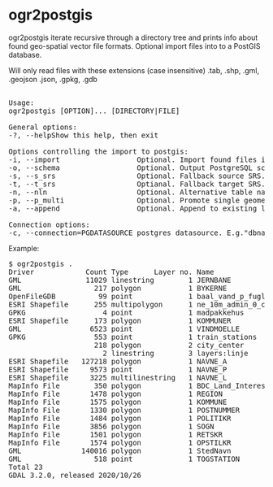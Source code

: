# ogr2postgis
ogr2postgis iterate recursive through a directory tree and prints info about found geo-spatial vector file formats. Optional import files into to a PostGIS database.  
  
Will only read files with these extensions (case insensitive) .tab, .shp, .gml, .geojson .json, .gpkg, .gdb  
<pre>  
Usage:
ogr2postgis [OPTION]... [DIRECTORY|FILE]

General options:  
-?, --helpShow this help, then exit

Options controlling the import to postgis:
-i, --import                  Optional. Import found files into PostgreSQL/PostGIS.  
-o, --schema                  Optional. Output PostgreSQL schema, Defaults to public.  
-s, --s_srs                   Optional. Fallback source SRS. Will be used if file doesn't contain projection information.  
-t, --t_srs                   Optianal. Fallback target SRS. Will be used if no authority name/code is available. Defaults to EPSG:4326.  
-n, --nln                     Optional. Alternative table name. Can only be used when importing single file - not directories unless --append is used.  
-p, --p_multi                 Optional. Promote single geometries to multi part.  
-a, --append                  Optional. Append to existing layer instead of creating new.  
  
Connection options:  
-c, --connection=PGDATASOURCE postgres datasource. E.g."dbname='databasename' host='addr' port='5432' user='x' password='y'"
</pre>

Example:
<pre>
$ ogr2postgis . 
Driver            Count Type      Layer no. Name                                 Proj Auth         File
GML               11029 linestring        1 JERNBANE                             True EPSG:25832   /home/mh/Data/Railroad.gml
GML                 217 polygon           1 BYKERNE                              True EPSG:25832   /home/mh/Data/City_center.gml
OpenFileGDB          99 point             1 baal_vand_p_fuglet_madpakkehus       True EPSG:25832   /home/mh/Data/FileGD/_ags_data218A3C11A8AB47BA9F27F15E186EE457.gdb
ESRI Shapefile      255 multipolygon      1 ne_10m_admin_0_countries             True EPSG:4326    /home/mh/Data/ne_10m_admin_0_countries/ne_10m_admin_0_countries.shp
GPKG                  4 point             1 madpakkehus                          True EPSG:25832   /home/mh/Data/madpakkehus.gpkg
ESRI Shapefile      173 polygon           1 KOMMUNER                            False -            /home/mh/Data/DAGI2M_SHAPE_UTM32-EUREF89/ADM/KOMMUNER.SHP
GML                6523 point             1 VINDMOELLE                           True EPSG:25832   /home/mh/Data/Windmill.gml
GPKG                553 point             1 train_stations                       True EPSG:25832   /home/mh/Data/test.gpkg
                    218 polygon           2 city_center                          True EPSG:25832   
                      2 linestring        3 layers:linje                         True EPSG:4326    
ESRI Shapefile   127218 polygon           1 NAVNE_A                              True -            /home/mh/Data/NAVNE/NAVNE_A.shp
ESRI Shapefile     9573 point             1 NAVNE_P                              True -            /home/mh/Data/NAVNE/NAVNE_P.shp
ESRI Shapefile     3225 multilinestring   1 NAVNE_L                              True -            /home/mh/Data/NAVNE/NAVNE_L.shp
MapInfo File        350 polygon           1 BDC_Land_Interests                   True -            /home/mh/Data/mapinfo/BDC_Land_Interests.tab
MapInfo File       1478 polygon           1 REGION                               True -            /home/mh/Data/mapinfo/DAGIREF_MAPINFO_UTM32-EUREF89/ADM/REGION.tab
MapInfo File       1575 polygon           1 KOMMUNE                              True -            /home/mh/Data/mapinfo/DAGIREF_MAPINFO_UTM32-EUREF89/ADM/KOMMUNE.tab
MapInfo File       1330 polygon           1 POSTNUMMER                           True -            /home/mh/Data/mapinfo/DAGIREF_MAPINFO_UTM32-EUREF89/ADM/POSTNUMMER.tab
MapInfo File       1484 polygon           1 POLITIKR                             True -            /home/mh/Data/mapinfo/DAGIREF_MAPINFO_UTM32-EUREF89/ADM/POLITIKR.tab
MapInfo File       3856 polygon           1 SOGN                                 True -            /home/mh/Data/mapinfo/DAGIREF_MAPINFO_UTM32-EUREF89/ADM/SOGN.tab
MapInfo File       1501 polygon           1 RETSKR                               True -            /home/mh/Data/mapinfo/DAGIREF_MAPINFO_UTM32-EUREF89/ADM/RETSKR.tab
MapInfo File       1574 polygon           1 OPSTILKR                             True -            /home/mh/Data/mapinfo/DAGIREF_MAPINFO_UTM32-EUREF89/ADM/OPSTILKR.tab
GML              140016 polygon           1 StedNavn                             True EPSG:25832   /home/mh/Data/KORT10/KORT10.gml
GML                 518 point             1 TOGSTATION                           True EPSG:25832   /home/mh/Data/Train_station.gml
Total 23
GDAL 3.2.0, released 2020/10/26

</pre>

